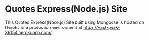 # Quotes Express(Node.js) Site
This Quotes Express(Node.js) Site built using Mongoose is hosted on Heroku in a production environment at https://vast-peak-36154.herokuapp.com/.

